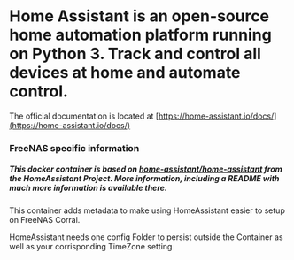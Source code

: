 # Home Assistant is an open-source home automation platform running on Python 3. Track and control all devices at home and automate control.

The official documentation is located at [https://home-assistant.io/docs/](https://home-assistant.io/docs/)

### FreeNAS specific information

##### This docker container is based on [home-assistant/home-assistant](https://github.com/home-assistant/home-assistant) from the HomeAssistant Project. More information, including a README with much more information is available there.

This container adds metadata to make using HomeAssistant easier to setup on FreeNAS Corral.

HomeAssistant needs one config Folder to persist outside the Container as well as your corrisponding TimeZone setting